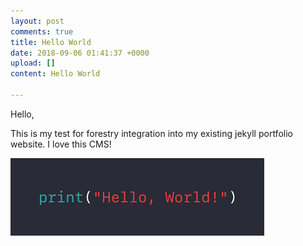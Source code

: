 ```yaml
---
layout: post
comments: true
title: Hello World
date: 2018-09-06 01:41:37 +0000
upload: []
content: Hello World

---
```

Hello,

This is my test for forestry integration into my existing jekyll portfolio website. I love this CMS!

![](/uploads/hello_world.png)
